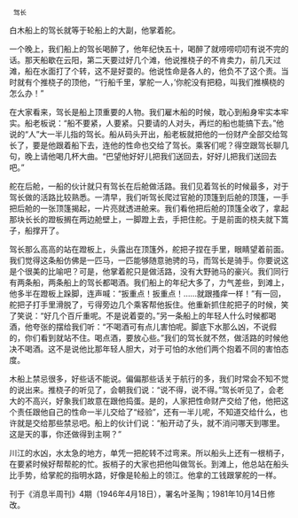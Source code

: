      驾长 

   白木船上的驾长就等于轮船上的大副，他掌着舵。 

   一个晚上，我们船上的驾长喝醉了，他年纪快五十，喝醉了就唠唠叨叨有说不完的话。那天船歇在云阳，第二天要过好几个滩，他说推桡子的不肯卖力，前几天过滩，船在水面打了个转，这不是好耍的。他说性命是各人的，他负不了这个责。当时就有个推桡子的顶他，“‘行船千里，掌舵一人，’你舵没有把稳，叫我们推横桡的怎么办！” 

   在大家看来，驾长是船上顶重要的人物。我们雇木船的时候，耽心到船身牢实本牢实。船老板说：“船不要紧，人要紧。只要请的人对头，再烂的船也能搞下去。”他说的“人”大一半儿指的驾长。船从码头开出，船老板就把他的一份财产全部交给驾长了，要是他跟着船下去，连他的性命也交给了驾长。乘客们呢？得空跟驾长聊几句，晚上请他喝几杯大曲。“巴望他好好儿把我们送回去，好好儿把我们送回去吧。” 

   舵在后舱，一船的伙计就只有驾长在后舱做活路。我们见着驾长的时候最多，对于驾长做的活路比较熟悉。一清早，我们听驾长爬过官舱的顶篷到后舱的顶篷，一手把后舱的一张顶篷揭起，一片亮就透进舱来。我们看他把后舱的顶篷全收了，拿起那块长长的蹬板搁在两边舱壁上，一脚蹬上去，手把住舵。于是前面的桡夫就下篙子，船撑开了。 

   驾长那么高高的站在蹬板上，头露出在顶篷外，舵把子捏在手里，眼睛望着前面。我们觉得这条船仿佛是一匹马，一匹能够随意驰骋的马，而驾长是骑手。你要说这是个很美的比喻吧？可是，他掌着舵只是做活路，没有大野驰马的豪兴。我们同行有两条船，两条船上的驾长都喝酒。我们船上的年纪大多了，力气差些，到滩上，他多半在蹬板上跺脚，连声喊：“扳重点！扳重点！……就跟搔痒一样！”有一回，舵把子打手里滑脱了，亏得旁边几个乘客帮他扳住。他重新抓住舵把子的时候，笑了笑说：“好几个百斤重呢。不是说着耍的。”另一条船上的年轻人什么时候都喝酒，他夸张的摆给我们听：“不喝酒可有点儿害怕呢。脚底下水那么凶，不说假的，你们看到就站不住。喝点酒，要放心些。”我们的驾长就不然，做活路的时候他决不喝酒。这不是说他比那年轻人胆大，对于可怕的水他们两个抱着不同的害怕态度。 

   木船上禁忌很多，好些话不能说。偏偏那些话关于航行的多，我们时常会不知不觉的说出来。推桡子的听见了，会朝我们说：“说不得，说不得。”驾长听见了，会老大的不高兴，好象我们故意在跟他捣蛋。是的，人家把性命财产交给了他，他把这个责任跟他自己的性命一半儿交给了“经验”，还有一半儿呢，不知道交给什么，也许就是交给那些禁忌吧。船上的伙计们说：“船开动了头，就不消问哪天到哪里。这是天的事，你还做得到主啊？” 

   川江的水凶，水太急的地方，单凭一把舵转不过弯来。所以船头上还有一根梢子，在要紧时候好帮帮舵的忙。扳梢子的大家也把他叫做驾长。到滩上，他总站在船头比手势，给掌舵的指明水路，好像是轮船上的领江。他拿的工钱跟掌舵的一样。 

   刊于《消息半周刊》4期（1946年4月18日），署名叶圣陶；1981年10月14日修改。 

